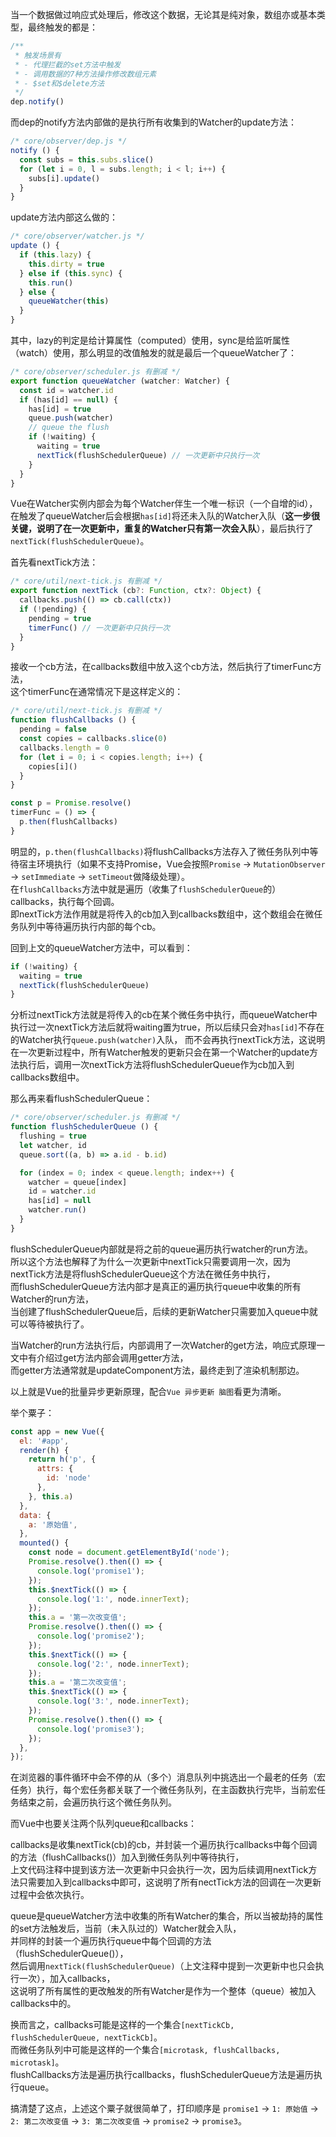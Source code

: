 当一个数据做过响应式处理后，修改这个数据，无论其是纯对象，数组亦或基本类型，最终触发的都是：
```javascript
/**
 * 触发场景有
 * - 代理拦截的set方法中触发
 * - 调用数据的7种方法操作修改数组元素
 * - $set和$delete方法
 */
dep.notify()
```

而dep的notify方法内部做的是执行所有收集到的Watcher的update方法：

```javascript
/* core/observer/dep.js */
notify () {
  const subs = this.subs.slice()
  for (let i = 0, l = subs.length; i < l; i++) {
    subs[i].update()
  }
}
```

update方法内部这么做的：
```javascript
/* core/observer/watcher.js */
update () {
  if (this.lazy) {
    this.dirty = true
  } else if (this.sync) {
    this.run()
  } else {
    queueWatcher(this)
  }
}
```

其中，lazy的判定是给计算属性（computed）使用，sync是给监听属性（watch）使用，那么明显的改值触发的就是最后一个queueWatcher了：

```javascript
/* core/observer/scheduler.js 有删减 */
export function queueWatcher (watcher: Watcher) {
  const id = watcher.id
  if (has[id] == null) {
    has[id] = true
    queue.push(watcher)
    // queue the flush
    if (!waiting) {
      waiting = true
      nextTick(flushSchedulerQueue) // 一次更新中只执行一次
    }
  }
}
```

Vue在Watcher实例内部会为每个Watcher伴生一个唯一标识（一个自增的id），在触发了queueWatcher后会根据`has[id]`将还未入队的Watcher入队（**这一步很关键，说明了在一次更新中，重复的Watcher只有第一次会入队**），最后执行了`nextTick(flushSchedulerQueue)`。

首先看nextTick方法：

```javascript
/* core/util/next-tick.js 有删减 */
export function nextTick (cb?: Function, ctx?: Object) {
  callbacks.push(() => cb.call(ctx))
  if (!pending) {
    pending = true
    timerFunc() // 一次更新中只执行一次
  }
}
```

接收一个cb方法，在callbacks数组中放入这个cb方法，然后执行了timerFunc方法，</br>
这个timerFunc在通常情况下是这样定义的：

```javascript
/* core/util/next-tick.js 有删减 */
function flushCallbacks () {
  pending = false
  const copies = callbacks.slice(0)
  callbacks.length = 0
  for (let i = 0; i < copies.length; i++) {
    copies[i]()
  }
}

const p = Promise.resolve()
timerFunc = () => {
  p.then(flushCallbacks)
}
```

明显的，`p.then(flushCallbacks)`将flushCallbacks方法存入了微任务队列中等待宿主环境执行（如果不支持Promise，Vue会按照`Promise` -> `MutationObserver` -> `setImmediate` -> `setTimeout`做降级处理）。</br>
在`flushCallbacks`方法中就是遍历（收集了`flushSchedulerQueue`的）callbacks，执行每个回调。</br>
即nextTick方法作用就是将传入的cb加入到callbacks数组中，这个数组会在微任务队列中等待遍历执行内部的每个cb。

回到上文的queueWatcher方法中，可以看到：

```javascript
if (!waiting) {
  waiting = true
  nextTick(flushSchedulerQueue)
}
```

分析过nextTick方法就是将传入的cb在某个微任务中执行，而queueWatcher中执行过一次nextTick方法后就将waiting置为true，所以后续只会对`has[id]`不存在的Watcher执行`queue.push(watcher)`入队，
而不会再执行nextTick方法，这说明在一次更新过程中，所有Watcher触发的更新只会在第一个Watcher的update方法执行后，调用一次nextTick方法将flushSchedulerQueue作为cb加入到callbacks数组中。

那么再来看flushSchedulerQueue：

```javascript
/* core/observer/scheduler.js 有删减 */
function flushSchedulerQueue () {
  flushing = true
  let watcher, id
  queue.sort((a, b) => a.id - b.id)

  for (index = 0; index < queue.length; index++) {
    watcher = queue[index]
    id = watcher.id
    has[id] = null
    watcher.run()
  }
}
```

flushSchedulerQueue内部就是将之前的queue遍历执行watcher的run方法。</br>
所以这个方法也解释了为什么一次更新中nextTick只需要调用一次，因为nextTick方法是将flushSchedulerQueue这个方法在微任务中执行，</br>
而flushSchedulerQueue方法内部才是真正的遍历执行queue中收集的所有Watcher的run方法，</br>
当创建了flushSchedulerQueue后，后续的更新Watcher只需要加入queue中就可以等待被执行了。

当Watcher的run方法执行后，内部调用了一次Watcher的get方法，响应式原理一文中有介绍过get方法内部会调用getter方法，</br>
而getter方法通常就是updateComponent方法，最终走到了渲染机制那边。

以上就是Vue的批量异步更新原理，配合`Vue 异步更新 脑图`看更为清晰。

举个粟子：

```javascript
const app = new Vue({
  el: '#app',
  render(h) {
    return h('p', {
      attrs: {
        id: 'node'
      },
    }, this.a)
  },
  data: {
    a: '原始值',
  },
  mounted() {
    const node = document.getElementById('node');
    Promise.resolve().then(() => {
      console.log('promise1');
    });
    this.$nextTick(() => {
      console.log('1:', node.innerText);
    });
    this.a = '第一次改变值';
    Promise.resolve().then(() => {
      console.log('promise2');
    });
    this.$nextTick(() => {
      console.log('2:', node.innerText);
    });
    this.a = '第二次改变值';
    this.$nextTick(() => {
      console.log('3:', node.innerText);
    });
    Promise.resolve().then(() => {
      console.log('promise3');
    });
  },
});
```

在浏览器的事件循环中会不停的从（多个）消息队列中挑选出一个最老的任务（宏任务）执行，每个宏任务都关联了一个微任务队列，在主函数执行完毕，当前宏任务结束之前，会遍历执行这个微任务队列。

而Vue中也要关注两个队列queue和callbacks：

callbacks是收集nextTick(cb)的cb，并封装一个遍历执行callbacks中每个回调的方法（flushCallbacks()）加入到微任务队列中等待执行，</br>
上文代码注释中提到该方法一次更新中只会执行一次，因为后续调用nextTick方法只需要加入到callbacks中即可，这说明了所有nectTick方法的回调在一次更新过程中会依次执行。

queue是queueWatcher方法中收集的所有Watcher的集合，所以当被劫持的属性的set方法触发后，当前（未入队过的）Watcher就会入队，</br>
并同样的封装一个遍历执行queue中每个回调的方法（flushSchedulerQueue()），</br>
然后调用`nextTick(flushSchedulerQueue)`（上文注释中提到一次更新中也只会执行一次），加入callbacks，</br>
这说明了所有属性的更改触发的所有Watcher是作为一个整体（queue）被加入callbacks中的。</br>

换而言之，callbacks可能是这样的一个集合`[nextTickCb, flushSchedulerQueue, nextTickCb]`。</br>
而微任务队列中可能是这样的一个集合`[microtask, flushCallbacks, microtask]`。</br>
flushCallbacks方法是遍历执行callbacks，flushSchedulerQueue方法是遍历执行queue。

搞清楚了这点，上述这个粟子就很简单了，打印顺序是 `promise1` -> `1: 原始值` -> `2: 第二次改变值` -> `3: 第二次改变值` -> `promise2` -> `promise3`。

